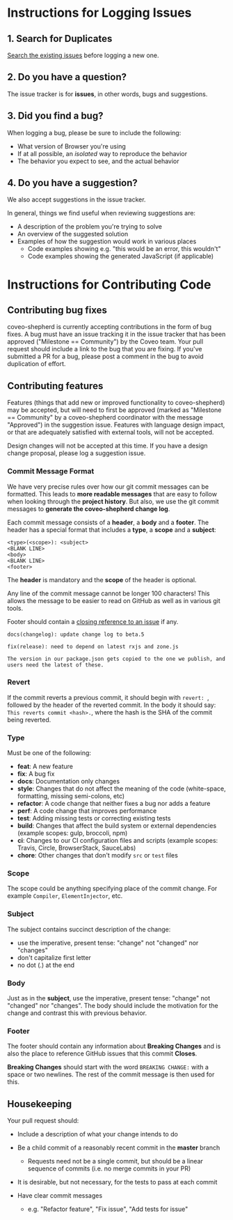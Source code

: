# Instructions for Logging Issues

## 1. Search for Duplicates

[Search the existing issues](https://github.com/coveo/coveo-shepherd/issues) before logging a new one.

## 2. Do you have a question?

The issue tracker is for **issues**, in other words, bugs and suggestions.

## 3. Did you find a bug?

When logging a bug, please be sure to include the following:

 * What version of Browser you're using
 * If at all possible, an *isolated* way to reproduce the behavior
 * The behavior you expect to see, and the actual behavior


## 4. Do you have a suggestion?

We also accept suggestions in the issue tracker.

In general, things we find useful when reviewing suggestions are:

* A description of the problem you're trying to solve
* An overview of the suggested solution
* Examples of how the suggestion would work in various places
  * Code examples showing e.g. "this would be an error, this wouldn't"
  * Code examples showing the generated JavaScript (if applicable)

# Instructions for Contributing Code

## Contributing bug fixes

coveo-shepherd is currently accepting contributions in the form of bug fixes. A bug must have an issue tracking it in the issue tracker that has been approved ("Milestone == Community") by the Coveo team. Your pull request should include a link to the bug that you are fixing. If you've submitted a PR for a bug, please post a comment in the bug to avoid duplication of effort.

## Contributing features

Features (things that add new or improved functionality to coveo-shepherd) may be accepted, but will need to first be approved (marked as "Milestone == Community" by a coveo-shepherd coordinator with the message "Approved") in the suggestion issue. Features with language design impact, or that are adequately satisfied with external tools, will not be accepted.

Design changes will not be accepted at this time. If you have a design change proposal, please log a suggestion issue.

### Commit Message Format
We have very precise rules over how our git commit messages can be formatted.  This leads to **more
readable messages** that are easy to follow when looking through the **project history**.  But also,
we use the git commit messages to **generate the coveo-shepherd change log**.

Each commit message consists of a **header**, a **body** and a **footer**.  The header has a special
format that includes a **type**, a **scope** and a **subject**:

```
<type>(<scope>): <subject>
<BLANK LINE>
<body>
<BLANK LINE>
<footer>
```

The **header** is mandatory and the **scope** of the header is optional.

Any line of the commit message cannot be longer 100 characters! This allows the message to be easier
to read on GitHub as well as in various git tools.

Footer should contain a [closing reference to an issue](https://help.github.com/articles/closing-issues-via-commit-messages/) if any.

```
docs(changelog): update change log to beta.5
```
```
fix(release): need to depend on latest rxjs and zone.js

The version in our package.json gets copied to the one we publish, and users need the latest of these.
```

### Revert
If the commit reverts a previous commit, it should begin with `revert: `, followed by the header of the reverted commit. In the body it should say: `This reverts commit <hash>.`, where the hash is the SHA of the commit being reverted.

### Type
Must be one of the following:

* **feat**: A new feature
* **fix**: A bug fix
* **docs**: Documentation only changes
* **style**: Changes that do not affect the meaning of the code (white-space, formatting, missing
  semi-colons, etc)
* **refactor**: A code change that neither fixes a bug nor adds a feature
* **perf**: A code change that improves performance
* **test**: Adding missing tests or correcting existing tests
* **build**: Changes that affect the build system or external dependencies (example scopes: gulp, broccoli, npm)
* **ci**: Changes to our CI configuration files and scripts (example scopes: Travis, Circle, BrowserStack, SauceLabs)
* **chore**: Other changes that don't modify `src` or `test` files

### Scope
The scope could be anything specifying place of the commit change. For example
`Compiler`, `ElementInjector`, etc.

### Subject
The subject contains succinct description of the change:

* use the imperative, present tense: "change" not "changed" nor "changes"
* don't capitalize first letter
* no dot (.) at the end

### Body
Just as in the **subject**, use the imperative, present tense: "change" not "changed" nor "changes".
The body should include the motivation for the change and contrast this with previous behavior.

### Footer
The footer should contain any information about **Breaking Changes** and is also the place to
reference GitHub issues that this commit **Closes**.

**Breaking Changes** should start with the word `BREAKING CHANGE:` with a space or two newlines. The rest of the commit message is then used for this.


## Housekeeping

Your pull request should:

* Include a description of what your change intends to do
* Be a child commit of a reasonably recent commit in the **master** branch
    * Requests need not be a single commit, but should be a linear sequence of commits (i.e. no merge commits in your PR)

* It is desirable, but not necessary, for the tests to pass at each commit
* Have clear commit messages
    * e.g. "Refactor feature", "Fix issue", "Add tests for issue"
